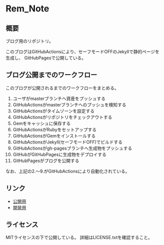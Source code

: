 # Rem_Note


## 概要

ブログ用のリポジトリ。

このブログはGitHubActionsにより、セーフモードOFFのJekyllで静的ページを生成し、
GitHubPagesで公開している。


## ブログ公開までのワークフロー

このブログが公開されるまでのワークフローをまとめる。

  1. ユーザがmasterブランチへ資産をプッシュする
  1. GitHubActionsがmasterブランチへのプッシュを検知する
  1. GitHubActionsがタイムゾーンを設定する
  1. GitHubActionsがリポジトリをチェックアウトする
  1. Gemをキャッシュに保存する
  1. GitHubActionsがRubyをセットアップする
  1. GitHubActionsがGemをインストールする
  1. GitHubActionsがJekyll(セーフモードOFF)でビルドする
  1. GitHubActionsがgh-pagesブランチへ生成物をプッシュする
  1. GitHubがGitHubPagesに生成物をデプロイする
  1. GitHubPagesがブログを公開する

なお、上記の2.～9.がGitHubActionsにより自動化されている。


## リンク

  - [公開用](https://silverag-corgi.github.io/blog/)
  - [開発用](http://localhost:4000/blog/)


## ライセンス

MITライセンスの下で公開している。
詳細はLICENSE.txtを確認すること。


